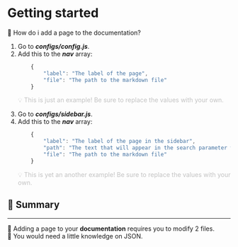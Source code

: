 # Getting started

🤔 How do i add a page to the documentation?

1. Go to ***configs/config.js***.
2. Add this to the ***nav*** array: <br>
    ```js
        {
            "label": "The label of the page",
            "file": "The path to the markdown file"
        }
    ```
    <p style="opacity: 25%; user-select: none;">💡 This is just an example! Be sure to replace the values with your own.</p>
3. Go to ***configs/sidebar.js***.
4. Add this to the ***nav*** array: <br>
    ```js
        {
            "label": "The label of the page in the sidebar",
            "path": "The text that will appear in the search parameter when opening this page",
            "file": "The path to the markdown file"
        }
    ```
    <p style="opacity: 25%; user-select: none;">💡 This is yet an another example! Be sure to replace the values with your own.</p>

## 📜 Summary
---
📁 Adding a page to your **documentation** requires you to modify 2 files.<br>
🧠 You would need a little knowledge on JSON.